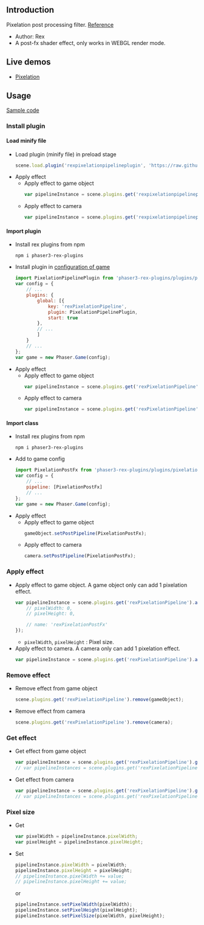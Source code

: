 ## Introduction

Pixelation post processing filter. [Reference](https://www.geeks3d.com/20101029/shader-library-pixelation-post-processing-effect-glsl/)

- Author: Rex
- A post-fx shader effect, only works in WEBGL render mode.

## Live demos

- [Pixelation](https://codepen.io/rexrainbow/pen/MqgmgE)

## Usage

[Sample code](https://github.com/rexrainbow/phaser3-rex-notes/tree/master/examples/shader-pixelation)

### Install plugin

#### Load minify file

- Load plugin (minify file) in preload stage
    ```javascript
    scene.load.plugin('rexpixelationpipelineplugin', 'https://raw.githubusercontent.com/rexrainbow/phaser3-rex-notes/master/dist/rexpixelationpipelineplugin.min.js', true);
    ```
- Apply effect
    - Apply effect to game object
        ```javascript
        var pipelineInstance = scene.plugins.get('rexpixelationpipelineplugin').add(gameObject, config);
        ```
    - Apply effect to camera
        ```javascript
        var pipelineInstance = scene.plugins.get('rexpixelationpipelineplugin').add(camera, config);
        ```

#### Import plugin

- Install rex plugins from npm
    ```
    npm i phaser3-rex-plugins
    ```
- Install plugin in [configuration of game](game.md#configuration)
    ```javascript
    import PixelationPipelinePlugin from 'phaser3-rex-plugins/plugins/pixelationpipeline-plugin.js';
    var config = {
        // ...
        plugins: {
            global: [{
                key: 'rexPixelationPipeline',
                plugin: PixelationPipelinePlugin,
                start: true
            },
            // ...
            ]
        }
        // ...
    };
    var game = new Phaser.Game(config);
    ```
- Apply effect
    - Apply effect to game object
        ```javascript
        var pipelineInstance = scene.plugins.get('rexPixelationPipeline').add(gameObject, config);
        ```
    - Apply effect to camera
        ```javascript
        var pipelineInstance = scene.plugins.get('rexPixelationPipeline').add(camera, config);
        ```

#### Import class

- Install rex plugins from npm
    ```
    npm i phaser3-rex-plugins
    ```
- Add to game config
    ```javascript
    import PixelationPostFx from 'phaser3-rex-plugins/plugins/pixelationpipeline.js';
    var config = {
        // ...
        pipeline: [PixelationPostFx]
        // ...
    };
    var game = new Phaser.Game(config);
    ```
- Apply effect
    - Apply effect to game object
        ```javascript
        gameObject.setPostPipeline(PixelationPostFx);
        ```
    - Apply effect to camera
        ```javascript
        camera.setPostPipeline(PixelationPostFx);
        ```

### Apply effect

- Apply effect to game object. A game object only can add 1 pixelation effect.
    ```javascript
    var pipelineInstance = scene.plugins.get('rexPixelationPipeline').add(gameObject, {
        // pixelWidth: 0,
        // pixelHeight: 0,

        // name: 'rexPixelationPostFx'
    });
    ```
    - `pixelWidth`, `pixelHeight` : Pixel size.
- Apply effect to camera. A camera only can add 1 pixelation effect.
    ```javascript
    var pipelineInstance = scene.plugins.get('rexPixelationPipeline').add(camera, config);
    ```

### Remove effect

- Remove effect from game object
    ```javascript
    scene.plugins.get('rexPixelationPipeline').remove(gameObject);
    ```
- Remove effect from camera
    ```javascript
    scene.plugins.get('rexPixelationPipeline').remove(camera);
    ```

### Get effect

- Get effect from game object
    ```javascript
    var pipelineInstance = scene.plugins.get('rexPixelationPipeline').get(gameObject)[0];
    // var pipelineInstances = scene.plugins.get('rexPixelationPipeline').get(gameObject);
    ```
- Get effect from camera
    ```javascript
    var pipelineInstance = scene.plugins.get('rexPixelationPipeline').get(camera)[0];
    // var pipelineInstances = scene.plugins.get('rexPixelationPipeline').get(camera);
    ```

### Pixel size

- Get
    ```javascript
    var pixelWidth = pipelineInstance.pixelWidth;
    var pixelHeight = pipelineInstance.pixelHeight;
    ```
- Set
    ```javascript
    pipelineInstance.pixelWidth = pixelWidth;
    pipelineInstance.pixelHeight = pixelHeight;
    // pipelineInstance.pixelWidth += value;
    // pipelineInstance.pixelHeight += value;
    ```
    or
    ```javascript
    pipelineInstance.setPixelWidth(pixelWidth);
    pipelineInstance.setPixelHeight(pixelHeight);
    pipelineInstance.setPixelSize(pixelWidth, pixelHeight);
    ```